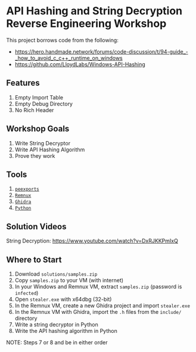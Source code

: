 # API Hashing and String Decryption Reverse Engineering Workshop

This project borrows code from the following:
- https://hero.handmade.network/forums/code-discussion/t/94-guide_-_how_to_avoid_c_c++_runtime_on_windows
- https://github.com/LloydLabs/Windows-API-Hashing

## Features
1. Empty Import Table
2. Empty Debug Directory
3. No Rich Header

## Workshop Goals

1. Write String Decryptor
2. Write API Hashing Algorithm
3. Prove they work

## Tools

1. [`peexports`](https://github.com/c3rb3ru5d3d53c/peexports)
2. [`Remnux`](https://remnux.org/)
3. [`Ghidra`](https://ghidra-sre.org/)
4. [`Python`](https://www.python.org/)

## Solution Videos
String Decryption: https://www.youtube.com/watch?v=DxRJKKPmIxQ

## Where to Start

1. Download `solutions/samples.zip`
2. Copy `samples.zip` to your VM (with internet)
3. In your Windows and Remnux VM, extract `samples.zip` (password is `infected`)
4. Open `stealer.exe` with x64dbg (32-bit)
5. In the Remnux VM, create a new Ghidra project and import `stealer.exe`
6. In the Remnux VM with Ghidra, import the `.h` files from the `include/` directory
7. Write a string decryptor in Python
8. Write the API hashing algorithm in Python

NOTE: Steps 7 or 8 and be in either order
